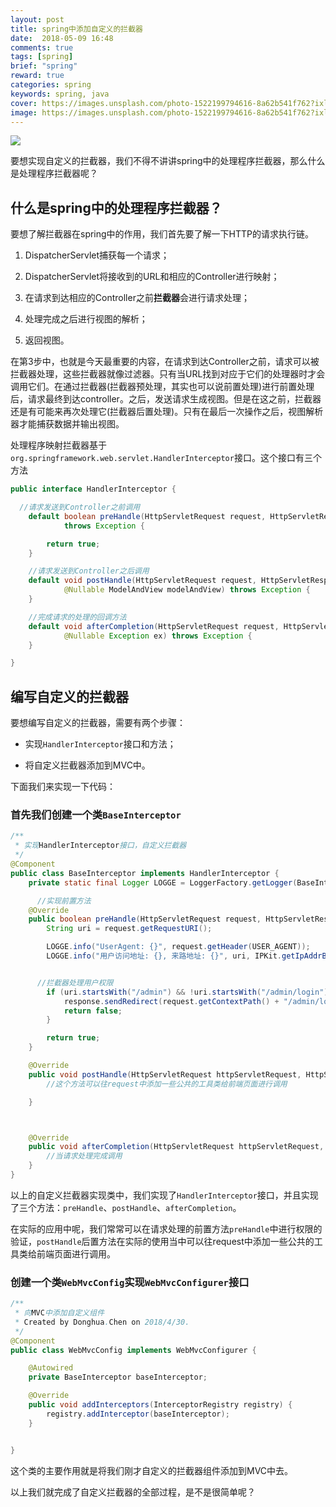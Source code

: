```yaml
---
layout: post
title: spring中添加自定义的拦截器
date:  2018-05-09 16:48
comments: true
tags: [spring]
brief: "spring"
reward: true
categories: spring
keywords: spring, java
cover: https://images.unsplash.com/photo-1522199794616-8a62b541f762?ixlib=rb-0.3.5&ixid=eyJhcHBfaWQiOjEyMDd9&s=71b5877630deb9ab5996f91cc61b43f7&auto=format&fit=crop&w=2104&q=80
image: https://images.unsplash.com/photo-1522199794616-8a62b541f762?ixlib=rb-0.3.5&ixid=eyJhcHBfaWQiOjEyMDd9&s=71b5877630deb9ab5996f91cc61b43f7&auto=format&fit=crop&w=2104&q=80
---
```



![](https://images.unsplash.com/photo-1522199794616-8a62b541f762?ixlib=rb-0.3.5&ixid=eyJhcHBfaWQiOjEyMDd9&s=71b5877630deb9ab5996f91cc61b43f7&auto=format&fit=crop&w=2104&q=80)


要想实现自定义的拦截器，我们不得不讲讲spring中的处理程序拦截器，那么什么是处理程序拦截器呢？
<!--more-->

## 什么是spring中的处理程序拦截器？

要想了解拦截器在spring中的作用，我们首先要了解一下HTTP的请求执行链。

1. DispatcherServlet捕获每一个请求；

2. DispatcherServlet将接收到的URL和相应的Controller进行映射；

3. 在请求到达相应的Controller之前**拦截器**会进行请求处理；

4. 处理完成之后进行视图的解析；

5. 返回视图。

在第3步中，也就是今天最重要的内容，在请求到达Controller之前，请求可以被拦截器处理，这些拦截器就像过滤器。只有当URL找到对应于它们的处理器时才会调用它们。在通过拦截器(拦截器预处理，其实也可以说前置处理)进行前置处理后，请求最终到达controller。之后，发送请求生成视图。但是在这之前，拦截器还是有可能来再次处理它(拦截器后置处理)。只有在最后一次操作之后，视图解析器才能捕获数据并输出视图。

处理程序映射拦截器基于`org.springframework.web.servlet.HandlerInterceptor`接口。这个接口有三个方法

```java
public interface HandlerInterceptor {

  //请求发送到Controller之前调用
    default boolean preHandle(HttpServletRequest request, HttpServletResponse response, Object handler)
            throws Exception {

        return true;
    }

    //请求发送到Controller之后调用
    default void postHandle(HttpServletRequest request, HttpServletResponse response, Object handler,
            @Nullable ModelAndView modelAndView) throws Exception {
    }

    //完成请求的处理的回调方法
    default void afterCompletion(HttpServletRequest request, HttpServletResponse response, Object handler,
            @Nullable Exception ex) throws Exception {
    }

}
```

## 编写自定义的拦截器

要想编写自定义的拦截器，需要有两个步骤：

- 实现``HandlerInterceptor``接口和方法；

- 将自定义拦截器添加到MVC中。

下面我们来实现一下代码：

### 首先我们创建一个类`BaseInterceptor`

```java
/**
 * 实现HandlerInterceptor接口，自定义拦截器
 */
@Component
public class BaseInterceptor implements HandlerInterceptor {
    private static final Logger LOGGE = LoggerFactory.getLogger(BaseInterceptor.class);

      //实现前置方法
    @Override
    public boolean preHandle(HttpServletRequest request, HttpServletResponse response, Object o) throws Exception {
        String uri = request.getRequestURI();

        LOGGE.info("UserAgent: {}", request.getHeader(USER_AGENT));
        LOGGE.info("用户访问地址: {}, 来路地址: {}", uri, IPKit.getIpAddrByRequest(request));


      //拦截器处理用户权限
        if (uri.startsWith("/admin") && !uri.startsWith("/admin/login")) {
            response.sendRedirect(request.getContextPath() + "/admin/login");
            return false;
        }

        return true;
    }

    @Override
    public void postHandle(HttpServletRequest httpServletRequest, HttpServletResponse httpServletResponse, Object o, ModelAndView modelAndView) throws Exception {
        //这个方法可以往request中添加一些公共的工具类给前端页面进行调用

    }



    @Override
    public void afterCompletion(HttpServletRequest httpServletRequest, HttpServletResponse httpServletResponse, Object o, Exception e) throws Exception {
        //当请求处理完成调用
    }
}
```

以上的自定义拦截器实现类中，我们实现了`HandlerInterceptor`接口，并且实现了三个方法：`preHandle`、`postHandle`、`afterCompletion`。

在实际的应用中呢，我们常常可以在请求处理的前置方法``preHandle``中进行权限的验证，`postHandle`后置方法在实际的使用当中可以往request中添加一些公共的工具类给前端页面进行调用。

### 创建一个类`WebMvcConfig`实现`WebMvcConfigurer`接口

```java
/**
 * 向MVC中添加自定义组件
 * Created by Donghua.Chen on 2018/4/30.
 */
@Component
public class WebMvcConfig implements WebMvcConfigurer {

    @Autowired
    private BaseInterceptor baseInterceptor;

    @Override
    public void addInterceptors(InterceptorRegistry registry) {
        registry.addInterceptor(baseInterceptor);
    }


}
```

这个类的主要作用就是将我们刚才自定义的拦截器组件添加到MVC中去。

以上我们就完成了自定义拦截器的全部过程，是不是很简单呢？
